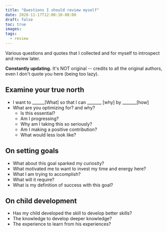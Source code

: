 ```yaml
---
title: "Questions I should review myself"
date: 2020-11-17T12:00:16-08:00
draft: false
toc: true
images:
tags:
  - review
---
```

Various questions and quotes that I collected and for myself to introspect and review later.  

**Constantly updating.**
It's NOT original -- credits to all the original authors, even I don't quote you here (being too lazy).

## Examine your true north
  - I want to ______[What] so that I can _______ [why] by _______[how]
  - What are you optimizing for? and why?
    - Is this essential?
    - Am I progressing?
    - Why am I taking this so seriously?
    - Am I making a positive contribution?
    - What would less look like?
## On setting goals
  - What about this goal sparked my curiosity?
  - What motivated me to want to invest my time and energy here?
  - What I am trying to accomplish?
  - What will it require?
  - What is my definition of success with this goal?

## On child development
  - Has my child developed the skill to develop better skills?
  - The knowledge to develop deeper knowledge?
  - The experience to learn from his experiences?